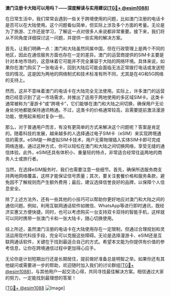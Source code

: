 **澳门注册卡大陆可以用吗？——深度解读与实用建议[[TG💪+ @esim1088](https://t.me/s/esim1088)]**

在日常生活中，我们常常会遇到一些关于跨境使用的问题，比如澳门注册的电话卡是否可以在大陆使用。这个问题看似简单，但实际上涉及多个方面的考量。无论是为了旅游、工作还是学习，了解这一点对很多人来说都非常重要。接下来，我们将从不同角度详细探讨这一问题，并提供一些实用的解决方案。

首先，让我们明确一点：澳门和大陆虽然同属中国，但在行政管理上是两个不同的地区，因此在通信服务方面也存在一定的差异。澳门的运营商提供的SIM卡主要是针对本地市场的，这意味着它可能并不完全兼容于大陆的网络环境。具体来说，如果你在澳门购买了一张电话卡，回到大陆后可能会面临无法正常拨打电话或发送短信的情况。这是因为两地的网络制式和技术标准有所不同，尤其是在4G和5G网络的支持上。

然而，这并不意味着澳门的电话卡在大陆完全无法使用。实际上，许多澳门的运营商已经意识到了这一市场需求，并推出了适用于两地使用的多区域SIM卡。这类卡通常被称为“漫游卡”或“跨境卡”，它们能够在澳门和大陆之间切换，确保用户无论身处何地都能保持通讯畅通。不过，这类卡的价格通常较高，且需要提前激活漫游功能，使用起来相对复杂一些。

那么，对于普通用户而言，有没有更简单的方式来解决这个问题呢？答案是肯定的。随着科技的发展，越来越多的人选择通过电子SIM卡（eSIM）来实现跨境通信的需求。eSIM是一种虚拟SIM卡技术，用户无需物理插入实体SIM卡即可完成网络连接。通过这种方式，你可以轻松在澳门和大陆之间切换网络，享受无缝的通信体验。此外，eSIM还具有体积小、重量轻的特点，非常适合经常往返两地的商务人士或旅行者。

当然，在选择eSIM服务时，我们也需要注意一些细节。首先，确保所选服务商支持两地网络覆盖，这样才能保证信号质量；其次，要关注套餐价格和服务条款，避免因不了解规则而产生额外费用；最后，建议选择信誉良好的品牌，以保障个人信息安全。

除了上述方法外，还有一些其他的小技巧可以帮助你更好地应对澳门和大陆之间的通信问题。例如，利用互联网通话软件如微信、WhatsApp等进行即时通讯，既经济实惠又方便快捷。同时，也可以考虑购买一台支持双卡双待的智能手机，这样就可以同时携带一张澳门卡和一张大陆卡，随心切换使用。

综上所述，虽然澳门注册的电话卡在大陆使用存在一定限制，但通过合理规划和灵活运用现代科技手段，完全可以克服这些障碍。无论是选择漫游卡、eSIM还是互联网通话软件，关键在于找到最适合自己的方式。希望本文能为你提供有价值的参考信息，让你在跨境通信过程中更加得心应手。

无论你是计划短期出行还是长期居住，提前做好准备总是明智之举。如果你还有其他疑问或需要进一步的帮助，欢迎随时加入我们的讨论群组[[TG💪+ @esim1088](https://t.me/s/esim1088)]，与其他用户一起交流心得，共同寻找最佳解决方案。相信通过大家的努力，一定能找到最理想的答案！

[[TG💪+ @esim1088](https://t.me/s/esim1088) ![Image](https://i.postimg.cc/4NQfJmqS/Snipaste-2025-05-13-00-14-12.png)]